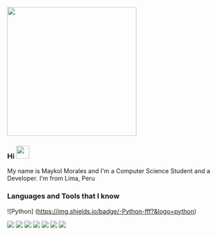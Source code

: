 <img align="center" height="300px" src="https://raw.githubusercontent.com/zSirSpectro/zSirSpectro/master/assets/banner.gif" />

### Hi <img height="30px" src="https://raw.githubusercontent.com/zSirSpectro/zSirSpectro/master/assets/wave.gif">

My name is Maykol Morales and I'm a Computer Science Student and a Developer. I'm from Lima, Peru

### Languages and Tools that I know

![Python] (https://img.shields.io/badge/-Python-fff?&logo=python)

<img src="https://img.shields.io/badge/-JavaScript-fff?&logo=JavaScript&logoColor=f4bf75">
<img src="https://img.shields.io/badge/-Java-fff?&logo=Java&logoColor=c62f2c">
<img src="https://img.shields.io/badge/-HTML5-fff?&logo=HTML5">
<img src="https://img.shields.io/badge/-CSS3-fff?&logo=CSS3&logoColor=336791">
<img src="https://img.shields.io/badge/-Redis-fff?&logo=Redis">
<img src="https://img.shields.io/badge/-MongoDB-fff?&logo=MongoDB">
<img src="https://img.shields.io/badge/-MySQL-fff?&logo=MySQL&logoColor=336791">
